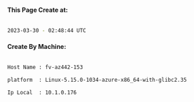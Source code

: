 
   
#### This Page Create at:

```bash

2023-03-30 - 02:48:44 UTC

```

#### Create By Machine:

```bash

Host Name : fv-az442-153

platform  : Linux-5.15.0-1034-azure-x86_64-with-glibc2.35

Ip Local  : 10.1.0.176

```

